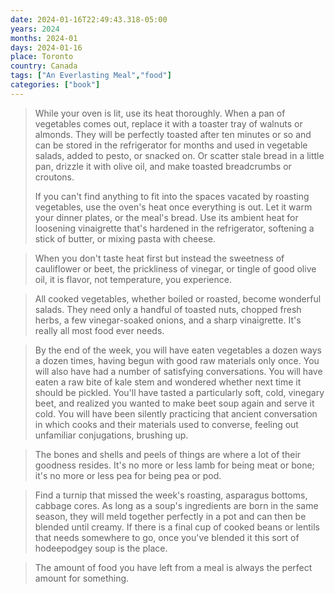 ```yaml
---
date: 2024-01-16T22:49:43.318-05:00
years: 2024
months: 2024-01
days: 2024-01-16
place: Toronto
country: Canada
tags: ["An Everlasting Meal","food"]
categories: ["book"]
---
```

> While your oven is lit, use its heat thoroughly. When a pan of vegetables comes out, replace it with a toaster tray of walnuts or almonds. They will be perfectly toasted after ten minutes or so and can be stored in the refrigerator for months and used in vegetable salads, added to pesto, or snacked on. Or scatter stale bread in a little pan, drizzle it with olive oil, and make toasted breadcrumbs or croutons.
> 
> If you can't find anything to fit into the spaces vacated by roasting vegetables, use the oven's heat once everything is out. Let it warm your dinner plates, or the meal's bread. Use its ambient heat for loosening vinaigrette that's hardened in the refrigerator, softening a stick of butter, or mixing pasta with cheese.

> When you don't taste heat first but instead the sweetness of cauliflower or beet, the prickliness of vinegar, or tingle of good olive oil, it is flavor, not temperature, you experience.

> All cooked vegetables, whether boiled or roasted, become wonderful salads. They need only a handful of toasted nuts, chopped fresh herbs, a few vinegar-soaked onions, and a sharp vinaigrette. It's really all most food ever needs.

> By the end of the week, you will have eaten vegetables a dozen ways a dozen times, having begun with good raw materials only once. You will also have had a number of satisfying conversations. You will have eaten a raw bite of kale stem and wondered whether next time it should be pickled. You'll have tasted a particularly soft, cold, vinegary beet, and realized you wanted to make beet soup again and serve it cold. You will have been silently practicing that ancient conversation in which cooks and their materials used to converse, feeling out unfamiliar conjugations, brushing up.

> The bones and shells and peels of things are where a lot of their goodness resides. It's no more or less lamb for being meat or bone; it's no more or less pea for being pea or pod.

> Find a turnip that missed the week's roasting, asparagus bottoms, cabbage cores. As long as a soup's ingredients are born in the same season, they will meld together perfectly in a pot and can then be blended until creamy. If there is a final cup of cooked beans or lentils that needs somewhere to go, once you've blended it this sort of hodeepodgey soup is the place.

> The amount of food you have left from a meal is always the perfect amount for something.
